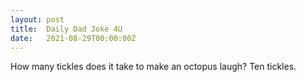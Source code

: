 ```yaml
---
layout: post
title:  Daily Dad Joke 4U
date:   2021-08-29T00:00:00Z
---
```

How many tickles does it take to make an octopus laugh? Ten tickles.
